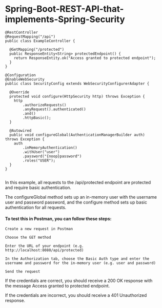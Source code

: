 # Spring-Boot-REST-API-that-implements-Spring-Security

```
@RestController
@RequestMapping("/api")
public class ExampleController {

  @GetMapping("/protected")
  public ResponseEntity<String> protectedEndpoint() {
    return ResponseEntity.ok("Access granted to protected endpoint");
  }
}

@Configuration
@EnableWebSecurity
public class SecurityConfig extends WebSecurityConfigurerAdapter {

  @Override
  protected void configure(HttpSecurity http) throws Exception {
    http
        .authorizeRequests()
        .anyRequest().authenticated()
        .and()
        .httpBasic();
  }

  @Autowired
  public void configureGlobal(AuthenticationManagerBuilder auth) throws Exception {
    auth
        .inMemoryAuthentication()
        .withUser("user")
        .password("{noop}password")
        .roles("USER");
  }
}


```

In this example, all requests to the /api/protected endpoint are protected and require basic authentication. 

The configureGlobal method sets up an in-memory user with the username user and password password, and the configure method sets up basic authentication for all requests.


#### To test this in Postman, you can follow these steps:
```
Create a new request in Postman

Choose the GET method

Enter the URL of your endpoint (e.g. http://localhost:8080/api/protected)

In the Authorization tab, choose the Basic Auth type and enter the username and password for the in-memory user (e.g. user and password)

Send the request
```
If the credentials are correct, you should receive a 200 OK response with the message Access granted to protected endpoint.

If the credentials are incorrect, you should receive a 401 Unauthorized response.
